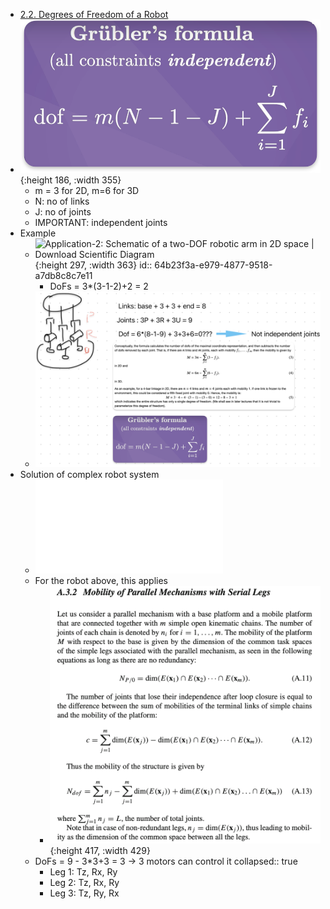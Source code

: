 - [2.2. Degrees of Freedom of a Robot](https://modernrobotics.northwestern.edu/nu-gm-book-resource/2-2-degrees-of-freedom-of-a-robot/#:~:text=Grubler's%20formula%20tells%20us%2C%203,because%20there's%20a%20closed%20loop.)
- ![image.png](../assets/image_1689402357721_0.png){:height 186, :width 355}
	- m = 3 for 2D, m=6 for 3D
	- N: no of links
	- J: no of joints
	- IMPORTANT: independent joints
- Example
	- ![Application-2: Schematic of a two-DOF robotic arm in 2D space | Download  Scientific Diagram](https://www.researchgate.net/publication/322412560/figure/fig1/AS:668978112385031@1536508219685/Application-2-Schematic-of-a-two-DOF-robotic-arm-in-2D-space.jpg){:height 297, :width 363}
	  id:: 64b23f3a-e979-4877-9518-a7db8c8c7e11
		- DoFs = 3*(3-1-2)+2 = 2
	- ![image.png](../assets/image_1689405251183_0.png)
- Solution of complex robot system
	- ![AppendixACalculationoftheNumberofDegreesofFreedomofRobotswithClosedChains.pdf](../assets/AppendixACalculationoftheNumberofDegreesofFreedomofRobotswithClosedChains_1689403149849_0.pdf)
	- For the robot above, this applies
		- ![image.png](../assets/image_1689403695069_0.png){:height 417, :width 429}
	- DoFs = 9 - 3*3+3 = 3 -> 3 motors can control it
	  collapsed:: true
		- Leg 1: Tz, Rx, Ry
		- Leg 2: Tz, Rx, Ry
		- Leg 3: Tz, Ry, Rx
